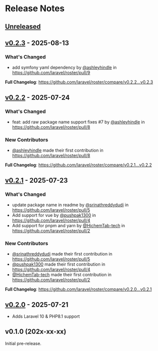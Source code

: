 # Release Notes

## [Unreleased](https://github.com/laravel/roster/compare/v0.2.3...main)

## [v0.2.3](https://github.com/laravel/roster/compare/v0.2.2...v0.2.3) - 2025-08-13

### What's Changed

* add symfony yaml dependency by [@ashleyhindle](https://github.com/ashleyhindle) in https://github.com/laravel/roster/pull/9

**Full Changelog**: https://github.com/laravel/roster/compare/v0.2.2...v0.2.3

## [v0.2.2](https://github.com/laravel/roster/compare/v0.2.1...v0.2.2) - 2025-07-24

### What's Changed

* feat: add raw package name support fixes #7 by [@ashleyhindle](https://github.com/ashleyhindle) in https://github.com/laravel/roster/pull/8

### New Contributors

* [@ashleyhindle](https://github.com/ashleyhindle) made their first contribution in https://github.com/laravel/roster/pull/8

**Full Changelog**: https://github.com/laravel/roster/compare/v0.2.1...v0.2.2

## [v0.2.1](https://github.com/laravel/roster/compare/v0.2.0...v0.2.1) - 2025-07-23

### What's Changed

* update package name in readme by [@srinathreddydudi](https://github.com/srinathreddydudi) in https://github.com/laravel/roster/pull/5
* Add support for vue by [@pushpak1300](https://github.com/pushpak1300) in https://github.com/laravel/roster/pull/4
* Add support for pnpm and yarn by [@HichemTab-tech](https://github.com/HichemTab-tech) in https://github.com/laravel/roster/pull/2

### New Contributors

* [@srinathreddydudi](https://github.com/srinathreddydudi) made their first contribution in https://github.com/laravel/roster/pull/5
* [@pushpak1300](https://github.com/pushpak1300) made their first contribution in https://github.com/laravel/roster/pull/4
* [@HichemTab-tech](https://github.com/HichemTab-tech) made their first contribution in https://github.com/laravel/roster/pull/2

**Full Changelog**: https://github.com/laravel/roster/compare/v0.2.0...v0.2.1

## [v0.2.0](https://github.com/laravel/roster/compare/v0.1.0...v0.2.0) - 2025-07-21

- Adds Laravel 10 & PHP8.1 support

## v0.1.0 (202x-xx-xx)

Initial pre-release.
